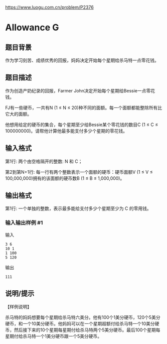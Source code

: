 <https://www.luogu.com.cn/problem/P2376>

# Allowance G
## 题目背景
作为学习刻苦、成绩优秀的回报，妈妈决定开始每个星期给杀马特一点零花钱。

## 题目描述
作为创造产奶纪录的回报，Farmer John决定开始每个星期给Bessie一点零花钱。

FJ有一些硬币，一共有N (1 ≤ N ≤ 20)种不同的面额。每一个面额都能整除所有比它大的面额。

他想用给定的硬币的集合，每个星期至少给Bessie某个零花钱的数目C (1 ≤ C ≤ 100000000)。请帮他计算他最多能支付多少个星期的零花钱。

## 输入格式
第1行: 两个由空格隔开的整数: N 和 C；

第2到第N+1行: 每一行有两个整数表示一个面额的硬币：硬币面额V (1 ≤ V ≤ 100,000,000)拥有的该面额的硬币数B (1 ≤ B ≤ 1,000,000)。

## 输出格式
第1行: 一个单独的整数，表示最多能给支付多少个星期至少为 C 的零用钱。

### 输入输出样例 #1
输入
```
3 6
10 1
1 100
5 120
```

输出
```
111
```

## 说明/提示
【样例说明】

杀马特的妈妈想要每个星期给杀马特六美分。他有100个1美分硬币，120个5美分硬币，和一个10美分硬币。他妈妈可以在一个星期超额付给杀马特一个10美分硬币，然后接下来的10个星期每星期付给杀马特两个5美分硬币。最后100个星期每星期付给杀马特一个1美分硬币跟一个5美分硬币。